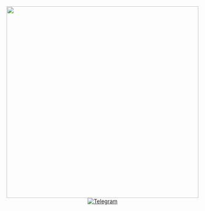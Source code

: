 <div id="header" align="center">
  <img src="https://media.giphy.com/media/FeVg8ViEczcxG/giphy.gif" width="500"/>
  <div id = "badges">
  <a href="https://web.telegram.org/k/#@Sevruukovv">
  <img src="https://img.shields.io/badge/Telegramm-blue?logo=telegramm&logoColor=white&style=for-the-badge" alt="Telegram">
  </a>
      </div>
<img src="https://komarev.com/ghpvc/?username=flyashka&style=flat-square&color=blue" alt=""/>
</div>

